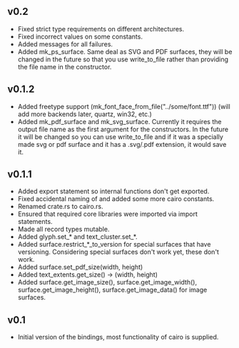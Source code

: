 ## v0.2

* Fixed strict type requirements on different architectures.
* Fixed incorrect values on some constants.
* Added messages for all failures.
* Added mk_ps_surface. Same deal as SVG and PDF surfaces, they will be changed in the future so that you use write_to_file rather than providing the file name in the constructor.

## v0.1.2

* Added freetype support (mk_font_face_from_file("../some/font.ttf")) (will add more backends later, quartz, win32, etc.)
* Added mk_pdf_surface and mk_svg_surface. Currently it requires the output file name as the first argument for the constructors. In the future it will be changed so you can use write_to_file and if it was a specially made svg or pdf surface and it has a .svg/.pdf extension, it would save it.

## v0.1.1

* Added export statement so internal functions don't get exported.
* Fixed accidental naming of and added some more cairo constants.
* Renamed crate.rs to cairo.rs.
* Ensured that required core libraries were imported via import statements.
* Made all record types mutable.
* Added glyph.set_\* and text_cluster.set_\*.
* Added surface.restrict_\*_to_version for special surfaces that have versioning. Considering special surfaces don't work yet, these don't work.
* Added surface.set_pdf_size(width, height)
* Added text_extents.get_size() -> (width, height)
* Added surface.get_image_size(), surface.get_image_width(), surface.get_image_height(), surface.get_image_data() for image surfaces.

## v0.1

* Initial version of the bindings, most functionality of cairo is supplied.
